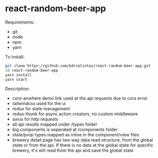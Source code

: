 # react-random-beer-app

Requirements:
- git
- node
- npm
- yarn

To install:

```bash
git clone https://github.com/kdrcetintas/react-random-beer-app.git
cd react-random-beer-app
yarn install
yarn start
```

Description:

* cors-anwhere demo link used at the api requests due to cors error
* tailwindcss used for the ui
* redux for state management
* redux-thunk for async action creators, no custom middleware
* axios for http requests
* all api results mapped under /types folder
* big components is seperated at /components folder
* state/prop types mapped as inline in the component/view files
* brewery detail page has two way data read structure, from the global state or from the api. If there is no data at the global state for specific brewery, it's will read from the api and save the global state
